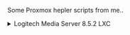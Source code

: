 Some Proxmox hepler scripts from me..

<details>
<summary markdown="span">Logitech Media Server 8.5.2 LXC</summary>

<h1 align="center" id="heading"> Logitech Media Server LXC </h1>

To create a new Logitech Media Server LXC, run the following in the Proxmox web shell.

```
bash -c "$(wget -qLO - https://raw.githubusercontent.com/skiven78/proxmox/refs/heads/main/ct/lms_container.sh)"
```
<h3 align="center" id="heading">Default Settings:  2GB RAM - 16GB Storage - 2vCPU</h3>

After the script completes, If you're dissatisfied with the default settings, click on the LXC, then on the **_Resources_** tab and change the **_Memory_**, **_Cores_** and **_Root Disk_** (Resize disk) settings to what you desire. Changes are immediate.


____________________________________________________________________________________________

</details>
